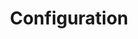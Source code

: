 ---
title: "Configuration"
description: "Learn how to configure NGINX Agent."
linkTitle: "Configuration"
weight: "400"
menu: docs
---